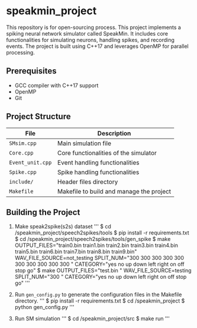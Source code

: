 # speakmin_project
This repository is for open-sourcing process.
This project implements a spiking neural network simulator called SpeakMin. It includes core functionalities for simulating neurons, handling spikes, and recording events. The project is built using C++17 and leverages OpenMP for parallel processing.

## Prerequisites

- GCC compiler with C++17 support
- OpenMP
- Git

## Project Structure

| File            | Description                              |
|-----------------|------------------------------------------|
| `SMsim.cpp`     | Main simulation file                     |
| `Core.cpp`      | Core functionalities of the simulator    |
| `Event_unit.cpp`| Event handling functionalities           |
| `Spike.cpp`     | Spike handling functionalities           |
| `include/`      | Header files directory                   |
| `Makefile`      | Makefile to build and manage the project |

## Building the Project

1. Make speak2spike(s2s) dataset
'''
$ cd /speakmin_project/speech2spikes/tools
$ pip install -r requirements.txt
$ cd /speakmin_project/speech2spikes/tools/gen_spike
$ make OUTPUT_FILES="train0.bin train1.bin train2.bin train3.bin train4.bin train5.bin train6.bin train7.bin train8.bin train9.bin" WAV_FILE_SOURCE=not_testing SPLIT_NUM="300 300 300 300 300 300 300 300 300 300 " CATEGORY="yes no up down left right on off stop go"
$ make OUTPUT_FILES="test.bin " WAV_FILE_SOURCE=testing SPLIT_NUM="300 " CATEGORY="yes no up down left right on off stop go"
'''

1. Run `gen_config.py` to generate the configuration files in the Makefile directory.
'''
$ pip install -r requirements.txt
$ cd /speakmin_project
$ python gen_config.py
'''

2. Run SM simulation
'''
$ cd /speakmin_project/src
$ make run
'''
